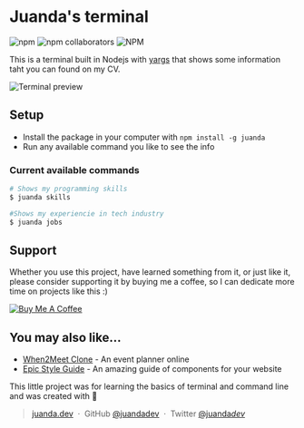 # Juanda's terminal

![npm](https://img.shields.io/npm/v/juanda) ![npm collaborators](https://img.shields.io/npm/collaborators/juanda) ![NPM](https://img.shields.io/npm/l/juanda)

This is a terminal built in Nodejs with [yargs](https://www.npmjs.com/package/yargs) that shows some information taht you can found on my CV.

![Terminal preview](https://imgur.com/ZEfdiD3.png)

## Setup

- Install the package in your computer with `npm install -g juanda`
- Run any available command you like to see the info

### Current available commands

```bash
# Shows my programming skills
$ juanda skills

#Shows my experiencie in tech industry
$ juanda jobs
```

## Support

Whether you use this project, have learned something from it, or just like it, please consider supporting it by buying me a coffee, so I can dedicate more time on projects like this :)

<a href="https://www.buymeacoffee.com/juandadev" target="_blank"><img src="https://www.buymeacoffee.com/assets/img/custom_images/orange_img.png" alt="Buy Me A Coffee" style="height: auto !important;width: auto !important;" ></a>

## You may also like...

- [When2Meet Clone](https://github.com/juandadev/when2meet-clone) - An event planner online
- [Epic Style Guide](https://github.com/juandadev/epic-style-guide) - An amazing guide of components for your website

This little project was for learning the basics of terminal and command line and was created with 💚

> [juanda.dev](https://juanda.dev) &nbsp;&middot;&nbsp;
> GitHub [@juandadev](https://github.com/juandadev/) &nbsp;&middot;&nbsp;
> Twitter [@juanda*dev*](https://twitter.com/juanda_dev_)
